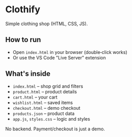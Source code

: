 ﻿# Clothify

Simple clothing shop (HTML, CSS, JS).

## How to run
- Open `index.html` in your browser (double‑click works)
- Or use the VS Code "Live Server" extension

## What's inside
- `index.html` – shop grid and filters
- `product.html` – product details
- `cart.html` – your cart
- `wishlist.html` – saved items
- `checkout.html` – demo checkout
- `products.json` – product data
- `app.js`, `styles.css` – logic and styles

No backend. Payment/checkout is just a demo.


